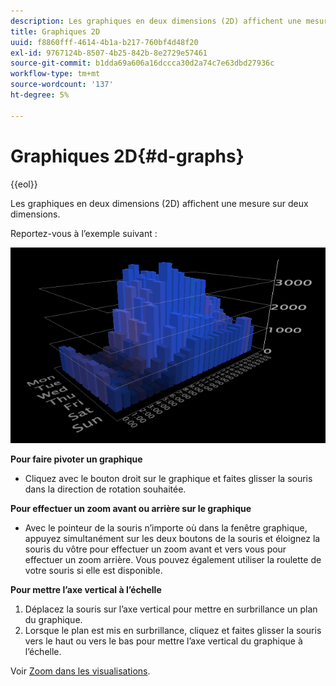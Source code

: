 ```yaml
---
description: Les graphiques en deux dimensions (2D) affichent une mesure sur deux dimensions.
title: Graphiques 2D
uuid: f8860fff-4614-4b1a-b217-760bf4d48f20
exl-id: 9767124b-8507-4b25-842b-8e2729e57461
source-git-commit: b1dda69a606a16dccca30d2a74c7e63dbd27936c
workflow-type: tm+mt
source-wordcount: '137'
ht-degree: 5%

---
```


# Graphiques 2D{#d-graphs}

{{eol}}

Les graphiques en deux dimensions (2D) affichent une mesure sur deux dimensions.

Reportez-vous à l’exemple suivant :

![](assets/vis_2DGraph.png)

**Pour faire pivoter un graphique**

* Cliquez avec le bouton droit sur le graphique et faites glisser la souris dans la direction de rotation souhaitée.

**Pour effectuer un zoom avant ou arrière sur le graphique**

* Avec le pointeur de la souris n’importe où dans la fenêtre graphique, appuyez simultanément sur les deux boutons de la souris et éloignez la souris du vôtre pour effectuer un zoom avant et vers vous pour effectuer un zoom arrière. Vous pouvez également utiliser la roulette de votre souris si elle est disponible.

**Pour mettre l’axe vertical à l’échelle**

1. Déplacez la souris sur l’axe vertical pour mettre en surbrillance un plan du graphique.
1. Lorsque le plan est mis en surbrillance, cliquez et faites glisser la souris vers le haut ou vers le bas pour mettre l’axe vertical du graphique à l’échelle.

Voir [Zoom dans les visualisations](../../../../home/c-get-started/c-vis/c-zoom-vis.md#concept-7e33670bb5344f78a316f1a84cc20530).
